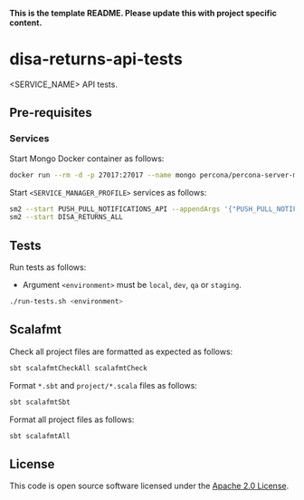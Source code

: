 **This is the template README. Please update this with project specific content.**

# disa-returns-api-tests

<SERVICE_NAME> API tests.

## Pre-requisites

### Services

Start Mongo Docker container as follows:

```bash
docker run --rm -d -p 27017:27017 --name mongo percona/percona-server-mongodb:6.0
```

Start `<SERVICE_MANAGER_PROFILE>` services as follows:

```bash
sm2 --start PUSH_PULL_NOTIFICATIONS_API --appendArgs '{"PUSH_PULL_NOTIFICATIONS_API": ["-Dallowlisted.useragents.0=api-subscription-fields","-Dallowlisted.useragents.1=disa-returns","-DvalidateHttpsCallbackUrl=false"]}'
sm2 --start DISA_RETURNS_ALL
```

## Tests

Run tests as follows:

* Argument `<environment>` must be `local`, `dev`, `qa` or `staging`.

```bash
./run-tests.sh <environment>
```

## Scalafmt

Check all project files are formatted as expected as follows:

```bash
sbt scalafmtCheckAll scalafmtCheck
```

Format `*.sbt` and `project/*.scala` files as follows:

```bash
sbt scalafmtSbt
```

Format all project files as follows:

```bash
sbt scalafmtAll
```

## License

This code is open source software licensed under the [Apache 2.0 License]("http://www.apache.org/licenses/LICENSE-2.0.html").
